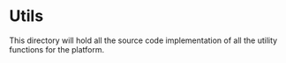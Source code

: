 # Utils
This directory will hold all the source code implementation of all the utility functions for the platform. 